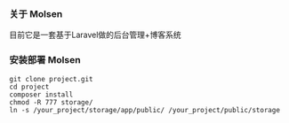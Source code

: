 
### 关于 Molsen

目前它是一套基于Laravel做的后台管理+博客系统

### 安装部署 Molsen

```
git clone project.git
cd project
composer install
chmod -R 777 storage/
ln -s /your_project/storage/app/public/ /your_project/public/storage
```
